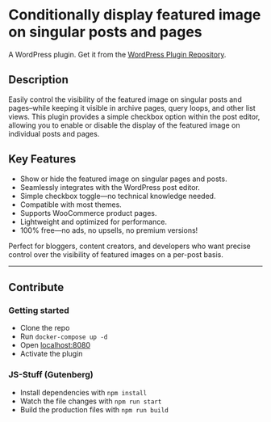 # Conditionally display featured image on singular posts and pages
A WordPress plugin. Get it from the [WordPress Plugin Repository](https://wordpress.org/plugins/conditionally-display-featured-image-on-singular-pages/).

## Description

Easily control the visibility of the featured image on singular posts and pages–while keeping it visible in archive pages, query loops, and other list views. This plugin provides a simple checkbox option within the post editor, allowing you to enable or disable the display of the featured image on individual posts and pages.

## Key Features
* Show or hide the featured image on singular pages and posts.
* Seamlessly integrates with the WordPress post editor.
* Simple checkbox toggle—no technical knowledge needed.
* Compatible with most themes.
* Supports WooCommerce product pages.
* Lightweight and optimized for performance.
* 100% free—no ads, no upsells, no premium versions!

Perfect for bloggers, content creators, and developers who want precise control over the visibility of featured images on a per-post basis.

---

## Contribute

### Getting started
* Clone the repo
* Run `docker-compose up -d`
* Open [localhost:8080](http://localhost/8080)
* Activate the plugin

### JS-Stuff (Gutenberg)
* Install dependencies with `npm install`
* Watch the file changes with `npm run start`
* Build the production files with `npm run build` 